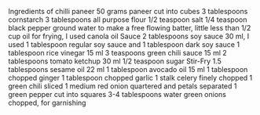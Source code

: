 Ingredients of chilli paneer
50 grams paneer cut into cubes 3 tablespoons cornstarch 3 tablespoons all purpose flour 1/2 teaspoon salt 1/4 teaspoon black pepper ground water to make a free flowing batter, little less than 1/2 cup oil for frying, I used canola oil
Sauce 2 tablespoons soy sauce 30 ml, I used 1 tablespoon regular soy sauce and 1 tablespoon dark soy sauce 1 tablespoon rice vinegar 15 ml 3 teaspoons green chili sauce 15 ml 2 tablespoons tomato ketchup 30 ml 1/2 teaspoon sugar
Stir-Fry 1.5 tablespoons sesame oil 22 ml 1 tablespoon avocado oil 15 ml 1 tablespoon chopped ginger 1 tablespoon chopped garlic 1 stalk celery finely chopped 1 green chili sliced 1 medium red onion quartered and petals separated 1 green pepper cut into squares 3-4 tablespoons water green onions chopped, for garnishing
